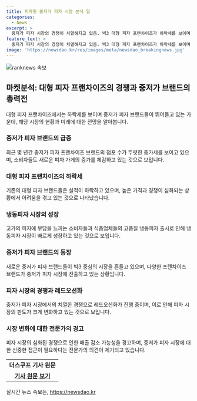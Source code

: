 ```yaml
---
title: 피자헛 중저가 피자 시장 분석 일
categories:
  - News
excerpt: >
  중저가 피자 시장의 경쟁이 치열해지고 있음. 빅3 대형 피자 프랜차이즈가 하락세를 보이며 중저가 브랜드가 성장 중. 고물가로 소비자들이 저렴한 브랜드를 선호하며, 냉동피자 시장도 급성장. 새로운 중저가 피자 브랜드들이 속속 등장하고 있으며, 경쟁이 치열해지고 있는 상황이며 피자프랜차이즈의 실적도 감소 중. 중저가 피자 시장의 레드오션화가 우려되지만, 소비자들에게는 다양한 선택권이 제공되는 상황임.
feature_text: >
  중저가 피자 시장의 경쟁이 치열해지고 있음. 빅3 대형 피자 프랜차이즈가 하락세를 보이며 중저가 브랜드가 성장 중. 고물가로 소비자들이 저렴한 브랜드를 선호하며, 냉동피자 시장도 급성장. 새로운 중저가 피자 브랜드들이 속속 등장하고 있으며, 경쟁이 치열해지고 있는 상황이며 피자프랜차이즈의 실적도 감소 중. 중저가 피자 시장의 레드오션화가 우려되지만, 소비자들에게는 다양한 선택권이 제공되는 상황임.
image: 'https://newsdao.kr/res/images/meta/newsdao_breakingnews.jpg'
---
```


<p><img src="https://newsdao.kr/res/images/meta/newsdao_breakingnews.jpg" alt="ranknews 속보" /></p>

<h2 data-ke-size="size26">마켓분석: 대형 피자 프랜차이즈의 경쟁과 중저가 브랜드의 총력전</h2>

<p data-ke-size="size16">대형 피자 프랜차이즈에서는 하락세를 보이며 중저가 피자 브랜드들이 뛰어들고 있는 가운데, 해당 시장의 현황과 미래에 대한 전망을 알아봅니다.</p>

<h3 data-ke-size="size22">중저가 피자 브랜드의 급증</h3>

<p data-ke-size="size16">최근 몇 년간 중저가 피자 프랜차이즈 브랜드의 점포 수가 뚜렷한 증가세를 보이고 있으며, 소비자들도 새로운 피자 가게의 증가를 체감하고 있는 것으로 보입니다.</p>

<h3 data-ke-size="size22">대형 피자 프랜차이즈의 하락세</h3>

<p data-ke-size="size16">기존의 대형 피자 브랜드들은 실적이 하락하고 있으며, 높은 가격과 경쟁이 심화되는 상황에서 어려움을 겪고 있는 것으로 나타났습니다.</p>

<h3 data-ke-size="size22">냉동피자 시장의 성장</h3>

<p data-ke-size="size16">고가의 피자에 부담을 느끼는 소비자들과 식품업체들의 고품질 냉동피자 출시로 인해 냉동피자 시장이 빠르게 성장하고 있는 것으로 보입니다.</p>

<h3 data-ke-size="size22">중저가 피자 브랜드의 등장</h3>

<p data-ke-size="size16">새로운 중저가 피자 브랜드들이 빅3 중심의 시장을 흔들고 있으며, 다양한 프랜차이즈 브랜드가 중저가 피자 시장에 진출하고 있는 상황입니다.</p>

<h3 data-ke-size="size22">피자 시장의 경쟁과 레드오션화</h3>

<p data-ke-size="size16">중저가 피자 시장에서의 치열한 경쟁으로 레드오션화가 진행 중이며, 이로 인해 피자 시장의 판도가 크게 변화하고 있는 것으로 보입니다.</p>

<h3 data-ke-size="size22">시장 변화에 대한 전문가의 경고</h3>

<p data-ke-size="size16">피자 시장의 심화된 경쟁으로 인한 매출 감소 가능성을 경고하며, 중저가 피자 시장에 대한 신중한 접근이 필요하다는 전문가의 의견이 제기되고 있습니다.</p>

<table style="width: 100%;" data-ke-size="size16">
<tbody>
<tr>
<td style="text-align: center; height: 17px;"><b>더스쿠프 기사 원문</b></td>
</tr>
<tr>
<td style="text-align: center; height: 17px;"><b><a href="https://www.thescoop.co.kr/news/articleView.html?idxno=48583" target="_blank" rel="noopener">기사 원문 보기</a></b></td>
</tr>
</tbody>
</table>
실시간 뉴스 속보는, <a href="https://newsdao.kr" rel="dofollow">https://newsdao.kr</a>



